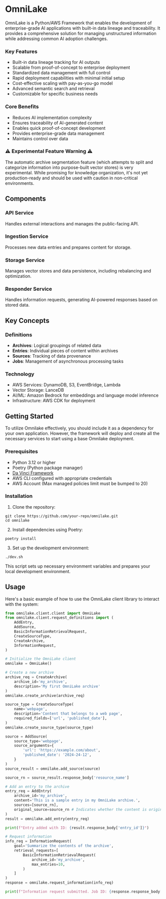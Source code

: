 OmniLake
========
OmniLake is a Python/AWS Framework that enables the development of enterprise-grade AI applications with built-in data lineage and traceability. It provides a comprehensive solution for managing unstructured information while addressing common AI adoption challenges.

### Key Features

- Built-in data lineage tracking for AI outputs
- Scalable from proof-of-concept to enterprise deployment
- Standardized data management with full control
- Rapid deployment capabilities with minimal initial setup
- Cost-effective scaling with pay-as-you-go model
- Advanced semantic search and retrieval
- Customizable for specific business needs

### Core Benefits

- Reduces AI implementation complexity
- Ensures traceability of AI-generated content
- Enables quick proof-of-concept development
- Provides enterprise-grade data management
- Maintains control over data

### ⚠️ Experimental Feature Warning ️⚠️

The automatic archive segmentation feature (which attempts to split and categorize information into purpose-built vector stores) is very experimental. While promising for knowledge organization, it's not yet production-ready and should be used with caution in non-critical environments.

Components
----------

### API Service
Handles external interactions and manages the public-facing API.

### Ingestion Service
Processes new data entries and prepares content for storage.

### Storage Service
Manages vector stores and data persistence, including rebalancing and optimization.

### Responder Service
Handles information requests, generating AI-powered responses based on stored data.

Key Concepts
------------

### Definitions

- **Archives**: Logical groupings of related data
- **Entries**: Individual pieces of content within archives
- **Sources**: Tracking of data provenance
- **Jobs**: Management of asynchronous processing tasks

### Technology

- AWS Services: DynamoDB, S3, EventBridge, Lambda
- Vector Storage: LanceDB
- AI/ML: Amazon Bedrock for embeddings and language model inference
- Infrastructure: AWS CDK for deployment

Getting Started
---------------
To utilize Omnilake effectively, you should include it as a dependency for your own application. However, the framework will deploy and create all the necessary services to start using a base Omnilake deployment.

### Prerequisites

- Python 3.12 or higher
- Poetry (Python package manager)
- [Da Vinci Framework](https://github.com/jarosser06/da-vinci)
- AWS CLI configured with appropriate credentials
- AWS Account (Max managed policies limit must be bumped to 20)

### Installation

1. Clone the repository:
```
git clone https://github.com/your-repo/omnilake.git
cd omnilake
```

2. Install dependencies using Poetry:
```
poetry install
```

3. Set up the development environment:
```
./dev.sh
```

This script sets up necessary environment variables and prepares your local development environment.

## Usage

Here's a basic example of how to use the OmniLake client library to interact with the system:

```python
from omnilake.client.client import OmniLake
from omnilake.client.request_definitions import (
    AddEntry,
    AddSource,
    BasicInformationRetrievalRequest,
    CreateSourceType,
    CreateArchive,
    InformationRequest,
)

# Initialize the OmniLake client
omnilake = OmniLake()

# Create a new archive
archive_req = CreateArchive(
    archive_id='my_archive',
    description='My first OmniLake archive'
)
omnilake.create_archive(archive_req)

source_type = CreateSourceType(
    name='webpage',
    description='Content that belongs to a web page',
    required_fields=['url', 'published_date'],
)
omnilake.create_source_type(source_type)

source = AddSource(
    source_type='webpage',
    source_arguments={
        'url': 'https://example.com/about',
        'published_date': '2024-24-12',
    }
)
source_result = omnilake.add_source(source)

source_rn = source_result.response_body['resource_name']

# Add an entry to the archive
entry_req = AddEntry(
    archive_id='my_archive',
    content='This is a sample entry in my OmniLake archive.',
    sources=[source_rn],
    original_source=source_rn # Indicates whether the content is original content of the source location
)
result = omnilake.add_entry(entry_req)

print(f"Entry added with ID: {result.response_body['entry_id']}")

# Request information
info_req = InformationRequest(
    goal='Summarize the contents of the archive',
    retrieval_requests=[
        BasicInformationRetrievalRequest(
            archive_id='my_archive',
            max_entries=10,
        )
    ]
)
response = omnilake.request_information(info_req)

print(f"Information request submitted. Job ID: {response.response_body['job_id']}")
```